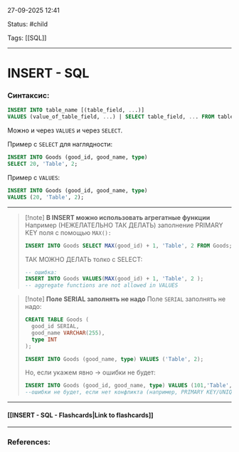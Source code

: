 
27-09-2025 12:41

Status: #child

Tags: [[SQL]]

---
# INSERT - SQL

### Синтаксис:

```sql
INSERT INTO table_name [(table_field, ...)]
VALUES (value_of_table_field, ...) | SELECT table_field, ... FROM table_name ...
```

Можно и через `VALUES` и через `SELECT`.

Пример с `SELECT` для наглядности:

```sql
INSERT INTO Goods (good_id, good_name, type)
SELECT 20, 'Table', 2;
```

Пример с `VALUES`:

```sql
INSERT INTO Goods (good_id, good_name, type)
VALUES (20, 'Table', 2);
```

---

> [!note] **В INSERT можно использовать агрегатные функции**
> Например (НЕЖЕЛАТЕЛЬНО ТАК ДЕЛАТЬ) заполнение PRIMARY KEY поля с помощью `MAX():`
> ```sql
> INSERT INTO Goods SELECT MAX(good_id) + 1, 'Table', 2 FROM Goods;
> ```
> ТАК МОЖНО ДЕЛАТЬ толко с SELECT:
> ```sql
> -- ошибка:
> INSERT INTO Goods VALUES(MAX(good_id) + 1, 'Table', 2 );
> -- aggregate functions are not allowed in VALUES
> ```


> [!note] **Поле SERIAL заполнять не надо**
> Поле `SERIAL` заполнять не надо:
> ```sql
> CREATE TABLE Goods (
>	good_id SERIAL,
>	good_name VARCHAR(255),
>	type INT
>);
> ```
> 
>```sql
>INSERT INTO Goods (good_name, type) VALUES ('Table', 2);
>```
> Но, если укажем явно -> ошибки не будет:
> ```sql
> INSERT INTO Goods (good_id, good_name, type) VALUES (101,'Table', 2);
> --ошибки не будет, если нет конфликта (например, PRIMARY KEY/UNIQUE).
> ```


----
#### [[INSERT - SQL - Flashcards|Link to flashcards]]



---
### References:

